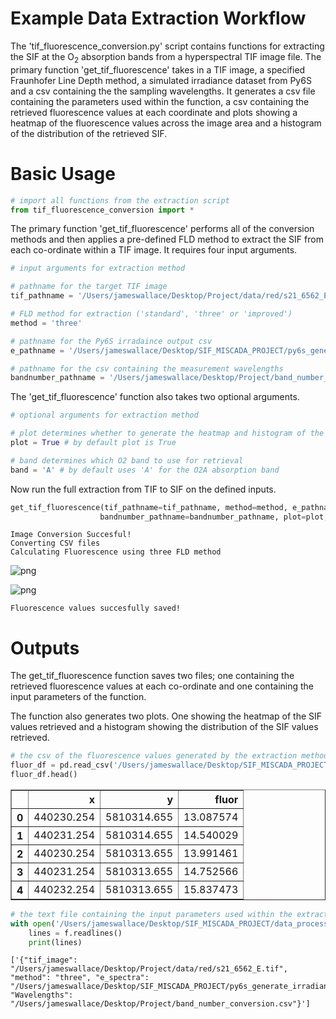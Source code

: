 # Example Data Extraction Workflow

The 'tif_fluorescence_conversion.py' script contains functions for extracting the SIF at the O$_2$ absorption bands from a hyperspectral TIF image file. The primary function 'get_tif_fluorescence' takes in a TIF image, a specified Fraunhofer Line Depth method, a simulated irradiance dataset from Py6S and a csv containing the the sampling wavelengths. It generates a csv file containing the parameters used within the function, a csv containing the retrieved fluorescence values at each coordinate and plots showing a heatmap of the fluorescence values across the image area and a histogram of the distribution of the retrieved SIF.

# Basic Usage


```python
# import all functions from the extraction script
from tif_fluorescence_conversion import *
```

The primary function 'get_tif_fluorescence' performs all of the conversion methods and then applies a pre-defined FLD method to extract the SIF from each co-ordinate within a TIF image. It requires four input arguments.


```python
# input arguments for extraction method

# pathname for the target TIF image
tif_pathname = '/Users/jameswallace/Desktop/Project/data/red/s21_6562_E.tif'

# FLD method for extraction ('standard', 'three' or 'improved')
method = 'three'

# pathname for the Py6S irradaince output csv
e_pathname = '/Users/jameswallace/Desktop/SIF_MISCADA_PROJECT/py6s_generate_irradiance/17_06_2021_13:18_irradiance.csv'

# pathname for the csv containing the measurement wavelengths
bandnumber_pathname = '/Users/jameswallace/Desktop/Project/band_number_conversion.csv'
```

The 'get_tif_fluorescence' function also takes two optional arguments.


```python
# optional arguments for extraction method

# plot determines whether to generate the heatmap and histogram of the retrieved SIF values
plot = True # by default plot is True

# band determines which O2 band to use for retrieval
band = 'A' # by default uses 'A' for the O2A absorption band
```

Now run the full extraction from TIF to SIF on the defined inputs.


```python
get_tif_fluorescence(tif_pathname=tif_pathname, method=method, e_pathname=e_pathname,
                    bandnumber_pathname=bandnumber_pathname, plot=plot, band=band)
```

    Image Conversion Succesful!
    Converting CSV files
    Calculating Fluorescence using three FLD method



    
![png](/Users/jameswallace/Desktop/SIF_MISCADA_PROJECT/data_processing_scripts/example_extraction_workflow_images/output_9_1.png)
    



    
![png](/Users/jameswallace/Desktop/SIF_MISCADA_PROJECT/data_processing_scripts/example_extraction_workflow_images/output_9_2.png)
    


    Fluorescence values succesfully saved!


# Outputs

The get_tif_fluorescence function saves two files; one containing the retrieved fluorescence values at each co-ordinate and one containing the input parameters of the function.

The function also generates two plots. One showing the heatmap of the SIF values retrieved and a histogram showing the distribution of the SIF values retrieved.


```python
# the csv of the fluorescence values generated by the extraction method
fluor_df = pd.read_csv('/Users/jameswallace/Desktop/SIF_MISCADA_PROJECT/data_processing_scripts/fluorescence07_07_2021_15:39_.csv', index_col=0)
fluor_df.head()
```




<div>
<style scoped>
    .dataframe tbody tr th:only-of-type {
        vertical-align: middle;
    }

    .dataframe tbody tr th {
        vertical-align: top;
    }

    .dataframe thead th {
        text-align: right;
    }
</style>
<table border="1" class="dataframe">
  <thead>
    <tr style="text-align: right;">
      <th></th>
      <th>x</th>
      <th>y</th>
      <th>fluor</th>
    </tr>
  </thead>
  <tbody>
    <tr>
      <th>0</th>
      <td>440230.254</td>
      <td>5810314.655</td>
      <td>13.087574</td>
    </tr>
    <tr>
      <th>1</th>
      <td>440231.254</td>
      <td>5810314.655</td>
      <td>14.540029</td>
    </tr>
    <tr>
      <th>2</th>
      <td>440230.254</td>
      <td>5810313.655</td>
      <td>13.991461</td>
    </tr>
    <tr>
      <th>3</th>
      <td>440231.254</td>
      <td>5810313.655</td>
      <td>14.752566</td>
    </tr>
    <tr>
      <th>4</th>
      <td>440232.254</td>
      <td>5810313.655</td>
      <td>15.837473</td>
    </tr>
  </tbody>
</table>
</div>




```python
# the text file containing the input parameters used within the extraction method
with open('/Users/jameswallace/Desktop/SIF_MISCADA_PROJECT/data_processing_scripts/fluorescence07_07_2021_15:39_parameters.txt') as f:
    lines = f.readlines()
    print(lines)
```

    ['{"tif_image": "/Users/jameswallace/Desktop/Project/data/red/s21_6562_E.tif", "method": "three", "e_spectra": "/Users/jameswallace/Desktop/SIF_MISCADA_PROJECT/py6s_generate_irradiance/17_06_2021_13:18_irradiance.csv", "Wavelengths": "/Users/jameswallace/Desktop/Project/band_number_conversion.csv"}']

